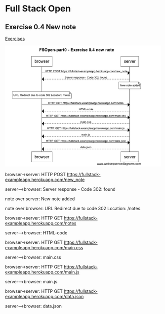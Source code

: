 # Full Stack Open

## Exercise 0.4 New note
[Exercises](https://fullstackopen.com/en/part0/fundamentals_of_web_apps#exercises-0-1-0-6)

![Exercise 0.4](./ex-04.png "Exercise 0.4")

browser->server: HTTP POST https://fullstack-exampleapp.herokuapp.com/new_note

server-->browser: Server response - Code 302: found

note over server: New note added

note over browser: URL Redirect due to code 302 Location: /notes

browser->server: HTTP GET https://fullstack-exampleapp.herokuapp.com/notes

server-->browser: HTML-code

browser->server: HTTP GET https://fullstack-exampleapp.herokuapp.com/main.css

server-->browser: main.css

browser->server: HTTP GET https://fullstack-exampleapp.herokuapp.com/main.js

server-->browser: main.js

browser->server: HTTP GET https://fullstack-exampleapp.herokuapp.com/data.json

server-->browser: data.json
